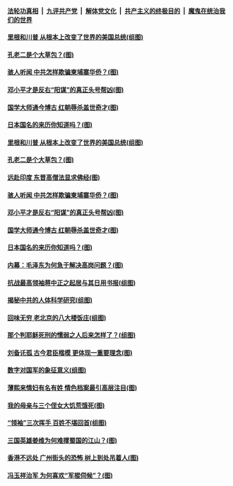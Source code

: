 

####  [法轮功真相](../../../../basic/blob/master/README.md?t=03211201) &nbsp;|&nbsp; [九评共产党](../../../../9ping.md/blob/master/README.md?t=03211201) &nbsp;|&nbsp; [解体党文化](../../../../jtdwh.md/blob/master/README.md?t=03211201)  &nbsp;|&nbsp; [共产主义的终极目的](../../../../gczydzjmd.md/blob/master/README.md?t=03211201) &nbsp;|&nbsp; [魔鬼在统治我们的世界](../../../../mgztzwmdsj.md/blob/master/README.md?t=03211201) 

#### [里根和川普 从根本上改变了世界的美国总统(组图)](../pages/p6/965808.md?t=03211201) 

#### [孔老二是个大草包？(图)](../pages/p6/965562.md?t=03211201) 

#### [骇人听闻 中共怎样欺骗柬埔寨华侨？(图)](../pages/p6/965124.md?t=03211201) 

#### [邓小平才是反右“阳谋”的真正头号帮凶(图)](../pages/p6/965632.md?t=03211201) 

#### [国学大师通今博古 红朝辱杀盖世奇才(图)](../pages/p6/964105.md?t=03211201) 

#### [日本国名的来历你知道吗？(图)](../pages/p6/966087.md?t=03211201) 

#### [里根和川普 从根本上改变了世界的美国总统(组图)](../pages/p6/965808.md?t=03211201) 

#### [孔老二是个大草包？(图)](../pages/p6/965562.md?t=03211201) 

#### [远赴印度 东晋高僧法显求佛经(图)](../pages/p6/965866.md?t=03211201) 

#### [骇人听闻 中共怎样欺骗柬埔寨华侨？(图)](../pages/p6/965124.md?t=03211201) 

#### [邓小平才是反右“阳谋”的真正头号帮凶(图)](../pages/p6/965632.md?t=03211201) 

#### [国学大师通今博古 红朝辱杀盖世奇才(图)](../pages/p6/964105.md?t=03211201) 

#### [日本国名的来历你知道吗？(图)](../pages/p6/966087.md?t=03211201) 

#### [内幕：毛泽东为何急于解决高岗问题？(图)](../pages/p6/965355.md?t=03211201) 

#### [抗战最高领袖蒋中正之起居与其日用书报(组图)](../pages/p6/965463.md?t=03211201) 

#### [揭秘中共的人体科学研究(组图)](../pages/p6/965811.md?t=03211201) 

#### [回味无穷 老北京的八大楼饭庄(组图)](../pages/p6/966003.md?t=03211201) 

#### [那个判耶稣死刑的懦弱之人后来怎样了？(组图)](../pages/p6/965704.md?t=03211201) 

#### [刘备讬孤 古今君臣楷模 更体现一重要理念(图)](../pages/p6/965707.md?t=03211201) 

#### [数字对国军的象征意义(组图)](../pages/p6/964367.md?t=03211201) 

#### [薄熙来情妇有名有姓 情色档案最引高层注目(图)](../pages/p6/965200.md?t=03211201) 

#### [我的母亲与三个侄女大饥荒饿死(图)](../pages/p6/965464.md?t=03211201) 

#### [“领袖”三次挥手 百姓不堪回首(组图)](../pages/p6/963455.md?t=03211201) 

#### [三国英雄姜维为何难撑蜀国的江山？(图)](../pages/p6/965705.md?t=03211201) 

#### [香港不远处 广州街头的恐怖 树上到处吊着人(图)](../pages/p6/965137.md?t=03211201) 

#### [冯玉祥治军 为何喜欢“军棍伺候”？(图)](../pages/p6/965223.md?t=03211201) 

